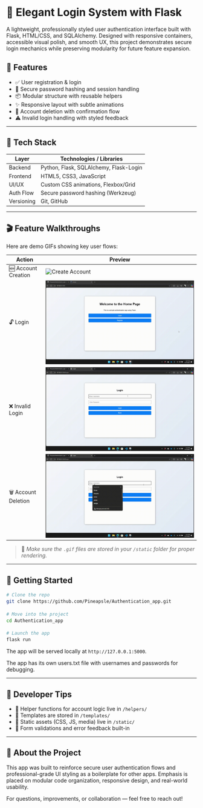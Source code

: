 # 🔐 Elegant Login System with Flask

A lightweight, professionally styled user authentication interface built with Flask, HTML/CSS, and SQLAlchemy. Designed with responsive containers, accessible visual polish, and smooth UX, this project demonstrates secure login mechanics while preserving modularity for future feature expansion.

## 🚀 Features

- ✅ User registration & login
- 🔐 Secure password hashing and session handling
- 📦 Modular structure with reusable helpers
- ✨ Responsive layout with subtle animations
- 🧹 Account deletion with confirmation flow
- ⚠️ Invalid login handling with styled feedback

---

## 🧠 Tech Stack

| Layer      | Technologies / Libraries            |
|------------|-------------------------------------|
| Backend    | Python, Flask, SQLAlchemy, Flask-Login |
| Frontend   | HTML5, CSS3, JavaScript             |
| UI/UX      | Custom CSS animations, Flexbox/Grid |
| Auth Flow  | Secure password hashing (Werkzeug) |
| Versioning | Git, GitHub                         |

---

## 🎬 Feature Walkthroughs

Here are demo GIFs showing key user flows:

| Action                  | Preview                            |
|-------------------------|------------------------------------|
| 🆕 Account Creation      | ![Create Account](static/homeToRegisterToLogout.gif) |
| 🔓 Login                | ![Login](static/homeToLogin.gif) |
| ❌ Invalid Login        | ![Invalid Login](static/InvalidLoginIn.gif) |
| 🗑️ Account Deletion     | ![Delete Account](static/DeleteAccount.gif) |

> 🎥 *Make sure the `.gif` files are stored in your `/static` folder for proper rendering.*

---

## 📁 Getting Started

```bash
# Clone the repo
git clone https://github.com/Pineapsle/Authentication_app.git

# Move into the project
cd Authentication_app

# Launch the app
flask run
```

The app will be served locally at `http://127.0.0.1:5000`.

The app has its own users.txt file with usernames and passwords for debugging. 

---

## 🧪 Developer Tips

- 🔧 Helper functions for account logic live in `/helpers/`
- 🎨 Templates are stored in `/templates/`
- 📁 Static assets (CSS, JS, media) live in `/static/`
- 🧠 Form validations and error feedback built-in

---

## 🤝 About the Project

This app was built to reinforce secure user authentication flows and professional-grade UI styling as a boilerplate for other apps. Emphasis is placed on modular code organization, responsive design, and real-world usability. 

For questions, improvements, or collaboration — feel free to reach out!
